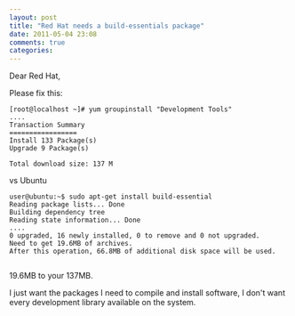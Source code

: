```yaml
---
layout: post
title: "Red Hat needs a build-essentials package"
date: 2011-05-04 23:08
comments: true
categories: 
---
```

Dear Red Hat,

Please fix this:

```
[root@localhost ~]# yum groupinstall "Development Tools"
....
Transaction Summary
=================
Install 133 Package(s)
Upgrade 9 Package(s)

Total download size: 137 M
```

vs Ubuntu

```
user@ubuntu:~$ sudo apt-get install build-essential
Reading package lists... Done
Building dependency tree 
Reading state information... Done
....
0 upgraded, 16 newly installed, 0 to remove and 0 not upgraded.
Need to get 19.6MB of archives.
After this operation, 66.8MB of additional disk space will be used.


```

19.6MB to your 137MB.

I just want the packages I need to compile and install software, I don't want every development library available on the system.

